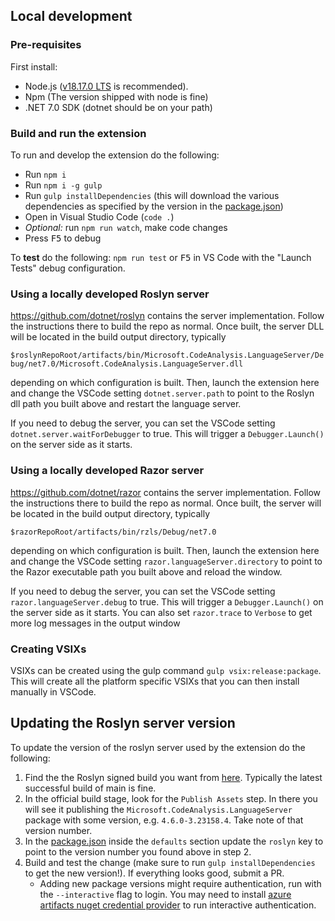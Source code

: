 ## Local development

### Pre-requisites

First install:

* Node.js ([v18.17.0 LTS](https://nodejs.org/en/blog/release/v18.17.0) is recommended).
* Npm (The version shipped with node is fine)
* .NET 7.0 SDK (dotnet should be on your path)

### Build and run the extension

To run and develop the extension do the following:

* Run `npm i`
* Run `npm i -g gulp`
* Run `gulp installDependencies` (this will download the various dependencies as specified by the version in the [package.json](package.json))
* Open in Visual Studio Code (`code .`)
* _Optional:_ run `npm run watch`, make code changes
* Press <kbd>F5</kbd> to debug

To **test** do the following: `npm run test` or <kbd>F5</kbd> in VS Code with the "Launch Tests" debug configuration.

### Using a locally developed Roslyn server

https://github.com/dotnet/roslyn contains the server implementation.  Follow the instructions there to build the repo as normal.  Once built, the server DLL will be located in the build output directory, typically

`$roslynRepoRoot/artifacts/bin/Microsoft.CodeAnalysis.LanguageServer/Debug/net7.0/Microsoft.CodeAnalysis.LanguageServer.dll`

depending on which configuration is built.  Then, launch the extension here and change the VSCode setting `dotnet.server.path` to point to the Roslyn dll path you built above and restart the language server.

If you need to debug the server, you can set the VSCode setting `dotnet.server.waitForDebugger` to true.  This will trigger a `Debugger.Launch()` on the server side as it starts.

### Using a locally developed Razor server

https://github.com/dotnet/razor contains the server implementation.  Follow the instructions there to build the repo as normal.  Once built, the server will be located in the build output directory, typically

`$razorRepoRoot/artifacts/bin/rzls/Debug/net7.0`

depending on which configuration is built.  Then, launch the extension here and change the VSCode setting `razor.languageServer.directory` to point to the Razor executable path you built above and reload the window.

If you need to debug the server, you can set the VSCode setting `razor.languageServer.debug` to true.  This will trigger a `Debugger.Launch()` on the server side as it starts. You can also set `razor.trace` to `Verbose` to get more log messages in the output window

### Creating VSIXs

VSIXs can be created using the gulp command `gulp vsix:release:package`.  This will create all the platform specific VSIXs that you can then install manually in VSCode.

## Updating the Roslyn server version

To update the version of the roslyn server used by the extension do the following:
1.  Find the the Roslyn signed build you want from [here](https://dnceng.visualstudio.com/internal/_build?definitionId=327&_a=summary).  Typically the latest successful build of main is fine.
2.  In the official build stage, look for the `Publish Assets` step.  In there you will see it publishing the `Microsoft.CodeAnalysis.LanguageServer` package with some version, e.g. `4.6.0-3.23158.4`.  Take note of that version number.
3.  In the [package.json](package.json) inside the `defaults` section update the `roslyn` key to point to the version number you found above in step 2.
4.  Build and test the change (make sure to run `gulp installDependencies` to get the new version!).  If everything looks good, submit a PR.
    * Adding new package versions might require authentication, run with the `--interactive` flag to login.  You may need to install [azure artifacts nuget credential provider](https://github.com/microsoft/artifacts-credprovider#installation-on-windows) to run interactive authentication.
